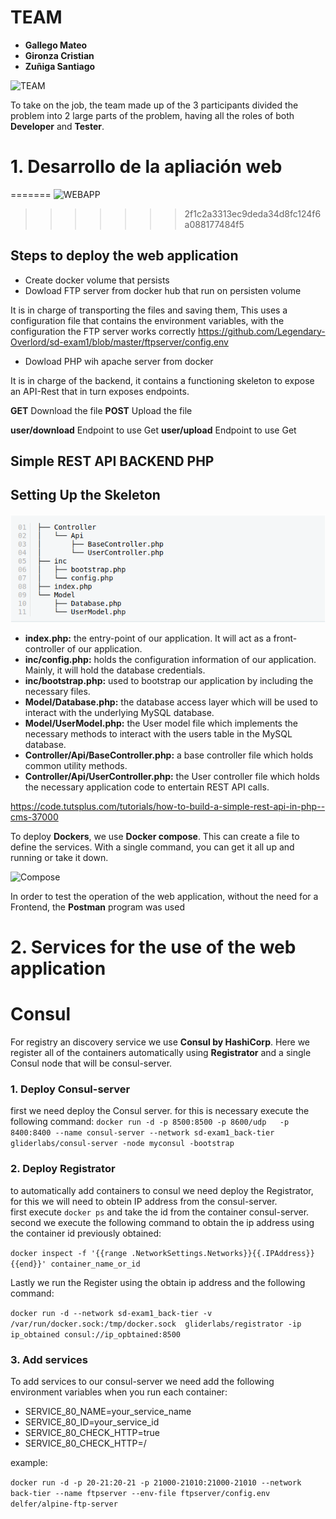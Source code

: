 # TEAM

* **Gallego Mateo**
* **Gironza Cristian**
* **Zuñiga Santiago**

![TEAM](https://enterprisersproject.com/sites/default/files/styles/large/public/images/cio_devops_trends.png?itok=kQgVjVLc)

To take on the job, the team made up of the 3 participants divided the problem into 2 large parts of the problem, having all the roles of both **Developer** and **Tester**.
# 1.	Desarrollo de la apliación web

=======
![WEBAPP](https://aprendecomohacerlo.com/wp-content/uploads/2021/02/web-app-actualizada-funciona-crear.jpg)
>>>>>>> 2f1c2a3313ec9deda34d8fc124f6a088177484f5

## Steps to deploy the web application

* Create docker volume that persists
* Dowload FTP server from docker hub that run on persisten volume

It is in charge of transporting the files and saving them, This uses a configuration file that contains the environment variables, with the configuration the FTP server works correctly
https://github.com/Legendary-Overlord/sd-exam1/blob/master/ftpserver/config.env

* Dowload PHP wih apache server from docker

It is in charge of the backend, it contains a functioning skeleton to expose an API-Rest that in turn exposes endpoints.

**GET** Download the file
**POST** Upload the file 

**user/download** Endpoint to use Get
**user/upload** Endpoint to use Get

## Simple REST API BACKEND PHP
## Setting Up the Skeleton

![Skeleton PHP](https://github.com/Legendary-Overlord/sd-exam1/blob/master/resources/Skeleton.png)

* **index.php:** the entry-point of our application. It will act as a front-controller of our application.
* **inc/config.php:** holds the configuration information of our application. Mainly, it will hold the database credentials.
* **inc/bootstrap.php:** used to bootstrap our application by including the necessary files.
* **Model/Database.php:** the database access layer which will be used to interact with the underlying MySQL database.
* **Model/UserModel.php:** the User model file which implements the necessary methods to interact with the users table in the MySQL database.
* **Controller/Api/BaseController.php:** a base controller file which holds common utility methods.
* **Controller/Api/UserController.php:** the User controller file which holds the necessary application code to entertain REST API calls.


https://code.tutsplus.com/tutorials/how-to-build-a-simple-rest-api-in-php--cms-37000

To deploy **Dockers**, we use **Docker compose**. This can create a file to define the services. With a single command, you can get it all up and running or take it down.

![Compose](https://jhymer.dev/content/images/size/w2000/2020/05/docker-compose-1.png)

In order to test the operation of the web application, without the need for a Frontend, the **Postman** program was used

# 2.	Services for the use of the web application


# Consul
For registry an discovery service we use **Consul by HashiCorp**. Here we register all of the containers automatically using **Registrator** and a single Consul node that will be consul-server.

### 1. Deploy Consul-server
first we need deploy the Consul server. for this is necessary execute the following command:
``docker run -d -p 8500:8500 -p 8600/udp  
-p 8400:8400 --name consul-server --network sd-exam1_back-tier gliderlabs/consul-server -node myconsul -bootstrap``

### 2. Deploy Registrator
to automatically add containers to consul we need deploy the Registrator, for this we will need to obtein IP address from the consul-server.  
first execute ``docker ps``  and take the id from the container consul-server. second we execute the following command to obtain the ip address using the container id previously obtained:

``docker inspect -f '{{range .NetworkSettings.Networks}}{{.IPAddress}}{{end}}' container_name_or_id``

Lastly we run the Register using the obtain ip address and the following command:

``docker run -d --network sd-exam1_back-tier -v /var/run/docker.sock:/tmp/docker.sock  gliderlabs/registrator -ip ip_obtained consul://ip_opbtained:8500``

### 3. Add services
To add services to our consul-server we need add the following environment variables when you run each container:

- SERVICE_80_NAME=your_service_name
- SERVICE_80_ID=your_service_id
- SERVICE_80_CHECK_HTTP=true
- SERVICE_80_CHECK_HTTP=/

example:

``docker run -d -p 20-21:20-21 -p 21000-21010:21000-21010 --network back-tier --name ftpserver --env-file ftpserver/config.env delfer/alpine-ftp-server``


